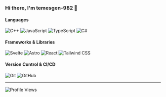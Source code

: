 ### Hi there, I'm temesgen-982 👋

#### Languages
<p>
  <img src="https://img.shields.io/badge/C++-00599C?style=flat-square&logo=c%2B%2B&logoColor=white" alt="C++"/>
  <img src="https://img.shields.io/badge/JavaScript-F7DF1E?style=flat-square&logo=javascript&logoColor=black" alt="JavaScript"/>
  <img src="https://img.shields.io/badge/TypeScript-3178C6?style=flat-square&logo=typescript&logoColor=white" alt="TypeScript"/>
  <img src="https://img.shields.io/badge/C%23-239120?style=flat-square&logo=c-sharp&logoColor=white" alt="C#"/>
</p>

#### Frameworks & Libraries
<p>
  <img src="https://img.shields.io/badge/Svelte-FF3E00?style=flat-square&logo=svelte&logoColor=white" alt="Svelte"/>
  <img src="https://img.shields.io/badge/Astro-1a1a1a?style=flat-square&logo=astro&logoColor=white" alt="Astro"/>
  <img src="https://img.shields.io/badge/React-20232A?style=flat-square&logo=react&logoColor=61DAFB" alt="React"/>
  <img src="https://img.shields.io/badge/Tailwind_CSS-06B6D4?style=flat-square&logo=tailwind-css&logoColor=white" alt="Tailwind CSS"/>
</p>

#### Version Control & CI/CD
<p>
  <img src="https://img.shields.io/badge/Git-F05032?style=flat-square&logo=git&logoColor=white" alt="Git"/>
  <img src="https://img.shields.io/badge/GitHub-181717?style=flat-square&logo=github&logoColor=white" alt="GitHub"/>
</p>

---

![Profile Views](https://komarev.com/ghpvc/?username=temesgen-982&style=flat-square)

<!--
**temesgen-982/temesgen-982** is a ✨ special ✨ repository because its `README.md` (this file) appears on your GitHub profile.
-->
